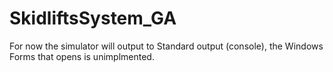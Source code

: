 # SkidliftsSystem_GA
For now the simulator will output to Standard output (console), the Windows Forms that opens is unimplmented.
